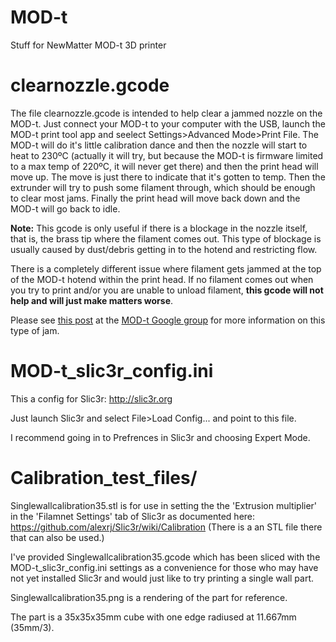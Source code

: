 # MOD-t
Stuff for NewMatter MOD-t 3D printer

clearnozzle.gcode
=================

The file clearnozzle.gcode is intended to help clear a jammed nozzle on the MOD-t.  Just connect your MOD-t to your computer with the USB, launch the MOD-t print tool app and seelect Settings>Advanced Mode>Print File. The MOD-t will do it's little calibration dance and then the nozzle will start to heat to 230ºC (actually it will try, but because the MOD-t is firmware limited to a max temp of 220ºC, it will never get there) and then the print head will move up. The move is just there to indicate that it's gotten to temp. Then the extrunder will try to push some filament through, which should be enough to clear most jams. Finally the print head will move back down and the MOD-t will go back to idle.

**Note:** This gcode is only useful if there is a blockage in the nozzle itself, that is, the brass tip where the filament comes out. This type of blockage is usually caused by dust/debris getting in to the hotend and restricting flow.

There is a completely different issue where filament gets jammed at the top of the MOD-t hotend within the print head. If no filament comes out when you try to print and/or you are unable to unload filament, **this gcode will not help and will just make matters worse**.

Please see [this post](https://groups.google.com/d/msg/mod-t/Pgdlp3kf2pQ/eDWAR7E3CAAJ) at the [MOD-t Google group](https://groups.google.com/forum/?#!forum/mod-t) for more information on this type of jam.

MOD-t_slic3r_config.ini
=======================

This a config for Slic3r: http://slic3r.org

Just launch Slic3r and select File>Load Config... and point to this file.  

I recommend going in to Prefrences in Slic3r and choosing Expert Mode.

Calibration_test_files/
=======================

Singlewallcalibration35.stl is for use in setting the the 'Extrusion multiplier' in the 'Filamnet Settings' tab of Slic3r as documented here:
https://github.com/alexrj/Slic3r/wiki/Calibration (There is a an STL file there that can also be used.)

I've provided Singlewallcalibration35.gcode which has been sliced with the MOD-t_slic3r_config.ini settings as a convenience for those who may have not yet installed Slic3r and would just like to try printing a single wall part.

Singlewallcalibration35.png is a rendering of the part for reference.

The part is a 35x35x35mm cube with one edge radiused at 11.667mm (35mm/3).